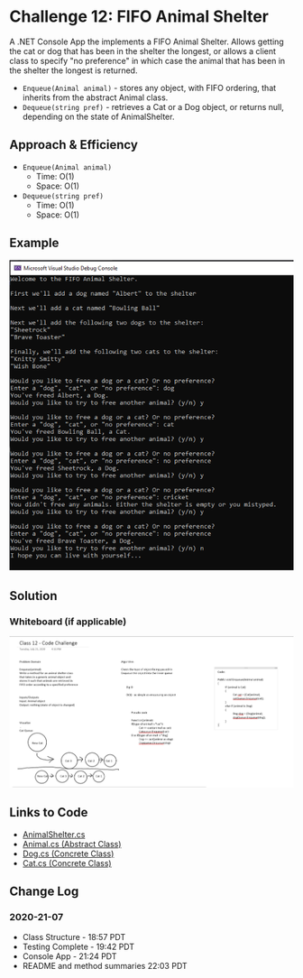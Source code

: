 # Challenge 12: FIFO Animal Shelter

A .NET Console App the implements a FIFO Animal Shelter. Allows getting the cat or dog that has been in the shelter the longest, or allows a client class to specify "no preference" in which case the animal that has been in the shelter the longest is returned.

- `Enqueue(Animal animal)` - stores any object, with FIFO ordering, that inherits from the abstract Animal class.
- `Dequeue(string pref)` - retrieves a Cat or a Dog object, or returns null, depending on the state of AnimalShelter.

## Approach & Efficiency

- `Enqueue(Animal animal)`
    - Time: O(1)
    - Space: O(1)
- `Dequeue(string pref)`
    - Time: O(1)
    - Space: O(1)

## Example

![FIFO Animal Shelter - Screenshot](../../assets/CC12-FIFOAnimalShelter-Example.png)

## Solution

### Whiteboard (if applicable)

![FIFO Animal Shelter - Enqueue() - WB](../../assets/CC12-FIFOAnimalShelter-Enqueue-WB.png)

## Links to Code

- [AnimalShelter.cs](Classes/AnimalShelter.cs)
- [Animal.cs (Abstract Class)](Classes/Animal.cs)
- [Dog.cs (Concrete Class)](Classes/Dog.cs)
- [Cat.cs (Concrete Class)](Classes/Cat.cs)

## Change Log

### 2020-21-07
- Class Structure - 18:57 PDT
- Testing Complete - 19:42 PDT
- Console App - 21:24 PDT
- README and method summaries 22:03 PDT